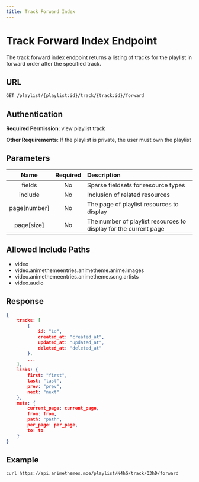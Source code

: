 ```yaml
---
title: Track Forward Index
---
```


# Track Forward Index Endpoint

The track forward index endpoint returns a listing of tracks for the playlist in forward order after the specified track.

## URL

```sh
GET /playlist/{playlist:id}/track/{track:id}/forward
```

## Authentication

**Required Permission**: view playlist track

**Other Requirements**: If the playlist is private, the user must own the playlist

## Parameters

| Name         | Required | Description                                                      |
| :----------: | :------: | :--------------------------------------------------------------- |
| fields       | No       | Sparse fieldsets for resource types                              |
| include      | No       | Inclusion of related resources                                   |
| page[number] | No       | The page of playlist resources to display                        |
| page[size]   | No       | The number of playlist resources to display for the current page |

## Allowed Include Paths

* video
* video.animethemeentries.animetheme.anime.images
* video.animethemeentries.animetheme.song.artists
* video.audio

## Response

```json
{
    tracks: [
        {
            id: "id",
            created_at: "created_at",
            updated_at: "updated_at",
            deleted_at: "deleted_at"
        },
        ...
    ],
    links: {
        first: "first",
        last: "last",
        prev: "prev",
        next: "next"
    },
    meta: {
        current_page: current_page,
        from: from,
        path: "path",
        per_page: per_page,
        to: to
    }
}
```

## Example

```bash
curl https://api.animethemes.moe/playlist/N4hG/track/Q3hD/forward
```
